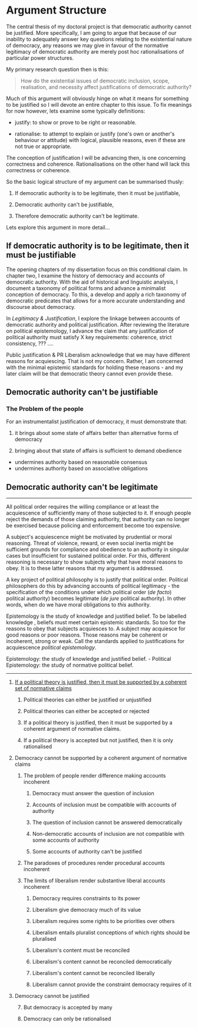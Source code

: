 # Argument Structure

The central thesis of my doctoral project is that democratic authority cannot be justified.  More specifically, I am going to argue that because of our inability to adequately answer key questions relating to the existential nature of democracy, any reasons we may give in favour of the normative legitimacy of democratic authority are merely post hoc rationalisations of particular power structures.

My primary research question then is this:

> How do the existential issues of democratic inclusion, scope, realisation, and necessity affect justifications of democratic authority?


Much of this argument will obviously hinge on what it means for something to be justified so I will devote an entire chapter to this issue. To fix meanings for now however, lets examine some typically definitions: 

- justify: to show or prove to be right or reasonable.

- rationalise: to attempt to explain or justify (one's own or another's behaviour or attitude) with logical, plausible reasons, even if these are not true or appropriate.

The conception of justification I will be advancing then, is one concerning correctness and coherence.  Rationalisations on the other hand will lack this correctness or coherence.


So the basic logical structure of my argument can be summarised thusly:

1. If democratic authority is to be legitimate, then it must be justifiable,

2. Democratic authority can't be justifiable,

3. Therefore democratic authority can't be legitimate.


Lets explore this argument in more detail...


## If democratic authority is to be legitimate, then it must be justifiable

The opening chapters of my dissertation focus on this conditional claim.  In chapter two, I examine the history of democracy and accounts of democratic authority.  With the aid of historical and linguistic analysis, I document a taxonomy of political forms and advance a minimalist conception of democracy.  To this, a develop and apply a rich taxonomy of democratic predicates that allows for a more accurate understanding and discourse about democracy.

In _Legitimacy & Justification_, I explore the linkage between accounts of democratic authority and political justification.  After reviewing the literature on political epistemology, I advance the claim that any justification of political authority must satisfy X key requirements: coherence, strict consistency, ??? ....

Public justification & PR Liberalism acknowledge that we may have different reasons for acquiescing. That is not my concern.  Rather, I am concerned with the minimal epistemic standards for holding these reasons - and my later claim will be that democratic theory cannot even provide these.


## Democratic authority can't be justifiable


### The Problem of the people

For an instrumentalist justification of democracy, it must demonstrate that:

1. it brings about some state of affairs better than alternative forms of democracy

2. bringing about that state of affairs is sufficient to demand obedience


- undermines authority based on reasonable consensus
- undermines authority based on associative obligations



## Democratic authority can't be legitimate

---

All political order requires the willing compliance or at least the acquiescence of sufficiently many of those subjected to it.  If enough people reject the demands of those claiming authority, that authority can no longer be exercised because policing and enforcement become too expensive.  

A subject's acquiescence might be motivated by prudential or moral reasoning.  Threat of violence, reward, or even social inertia might be sufficient grounds for compliance and obedience to an authority in singular cases but insufficient for sustained political order.  For this, different reasoning is necessary to show subjects why that have moral reasons to obey.  It is to these latter reasons that my argument is addressed.

A key project of political philosophy is to justify that political order. Political philosophers do this by advancing accounts of political legitimacy - the specification of the conditions under which political order (_de facto_) political authority) becomes legitimate (_de jure_ political authority).  In other words, when do we have moral obligations to _this_ authority.

Epistemology is the study of knowledge and justified belief.  To be labelled knowledge , beliefs must meet certain epistemic standards.  So too for the reasons to obey that subjects acquiesces to.  A subject may acquiesce for good reasons or poor reasons.  Those reasons may be coherent or incoherent, strong or weak. Call the standards applied to justifications for acquiescence _political epistemology_.

Epistemology: the study of knowledge and justified belief.
    - Political Epistemology: the study of normative political belief.

---


1. [If a political theory is justified, then it must be supported by a coherent set of normative claims](thoughts/justified-political-theories-are-coherent-normative-claims.md)

    1. Political theories can either be justified or unjustified

    2. Political theories can either be accepted or rejected

    3. If a political theory is justified, then it must be supported by a coherent argument of normative claims.

    4. If a political theory is accepted but not justified, then it is only rationalised
    
2. Democracy cannot be supported by a coherent argument of normative claims

    1. The problem of people render difference making accounts incoherent
    
        1. Democracy must answer the question of inclusion
        
        3. Accounts of inclusion must be compatible with accounts of authority
        
        2. The question of inclusion cannot be answered democratically
        
        4. Non-democratic accounts of inclusion are not compatible with some accounts of authority
        
        5. Some accounts of authority can't be justified
    
    2. The paradoxes of procedures render procedural accounts incoherent
    
    3. The limits of liberalism render substantive liberal accounts incoherent
    
        1. Democracy requires constraints to its power
        
        2. Liberalism give democracy much of its value
        
        3. Liberalism requires some rights to be priorities over others
        
        4. Liberalism entails pluralist conceptions of which rights should be pluralised
        
        5. Liberalism's content must be reconciled
        
        6. Liberalism's content cannot be reconciled democratically
        
        7. Liberalism's content cannot be reconciled liberally
        
        8. Liberalism cannot provide the constraint democracy requires of it

3. Democracy cannot be justified

    7. But democracy is accepted by many

    8. Democracy can only be rationalised